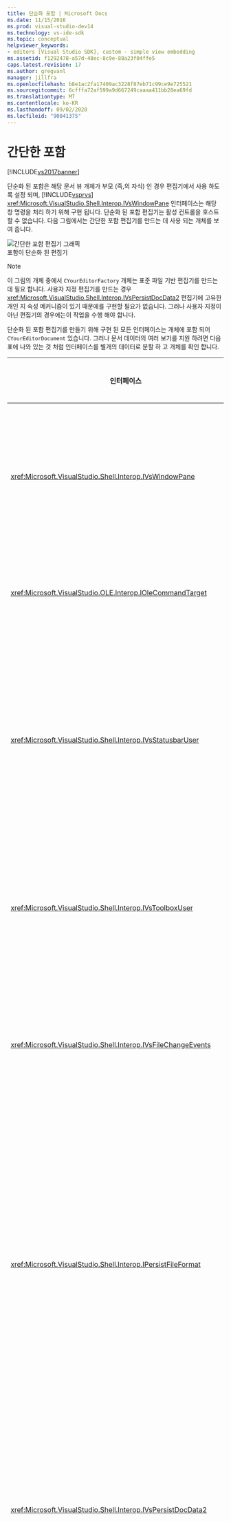 ```yaml
---
title: 단순화 포함 | Microsoft Docs
ms.date: 11/15/2016
ms.prod: visual-studio-dev14
ms.technology: vs-ide-sdk
ms.topic: conceptual
helpviewer_keywords:
- editors [Visual Studio SDK], custom - simple view embedding
ms.assetid: f1292478-a57d-48ec-8c9e-88a23f04ffe5
caps.latest.revision: 17
ms.author: gregvanl
manager: jillfra
ms.openlocfilehash: b8e1ac2fa17409ac3228f87eb71c99ce9e725521
ms.sourcegitcommit: 6cfffa72af599a9d667249caaaa411bb28ea69fd
ms.translationtype: MT
ms.contentlocale: ko-KR
ms.lasthandoff: 09/02/2020
ms.locfileid: "90841375"
---
```

# <a name="simplified-embedding"></a>간단한 포함
[!INCLUDE[vs2017banner](../includes/vs2017banner.md)]

단순화 된 포함은 해당 문서 뷰 개체가 부모 (즉,의 자식) 인 경우 편집기에서 사용 하도록 설정 되며, [!INCLUDE[vsprvs](../includes/vsprvs-md.md)] <xref:Microsoft.VisualStudio.Shell.Interop.IVsWindowPane> 인터페이스는 해당 창 명령을 처리 하기 위해 구현 됩니다. 단순화 된 포함 편집기는 활성 컨트롤을 호스트할 수 없습니다. 다음 그림에서는 간단한 포함 편집기를 만드는 데 사용 되는 개체를 보여 줍니다.  
  
 ![간단한 포함 편집기 그래픽](../extensibility/media/vssimplifiedembeddingeditor.gif "vsSimplifiedEmbeddingEditor")  
포함이 단순화 된 편집기  
  
> [!NOTE]
> 이 그림의 개체 중에서 `CYourEditorFactory` 개체는 표준 파일 기반 편집기를 만드는 데 필요 합니다. 사용자 지정 편집기를 만드는 경우 <xref:Microsoft.VisualStudio.Shell.Interop.IVsPersistDocData2> 편집기에 고유한 개인 지 속성 메커니즘이 있기 때문에를 구현할 필요가 없습니다. 그러나 사용자 지정이 아닌 편집기의 경우에는이 작업을 수행 해야 합니다.  
  
 단순화 된 포함 편집기를 만들기 위해 구현 된 모든 인터페이스는 개체에 포함 되어 `CYourEditorDocument` 있습니다. 그러나 문서 데이터의 여러 보기를 지원 하려면 다음 표에 나와 있는 것 처럼 인터페이스를 별개의 데이터로 분할 하 고 개체를 확인 합니다.  
  
|인터페이스|인터페이스 위치|기능|  
|---------------|---------------------------|---------|  
|<xref:Microsoft.VisualStudio.Shell.Interop.IVsWindowPane>|View|부모 창에 대 한 연결을 제공 합니다.|  
|<xref:Microsoft.VisualStudio.OLE.Interop.IOleCommandTarget>|View|명령을 처리 합니다.|  
|<xref:Microsoft.VisualStudio.Shell.Interop.IVsStatusbarUser>|View|상태 표시줄 업데이트를 사용하도록 설정합니다.|  
|<xref:Microsoft.VisualStudio.Shell.Interop.IVsToolboxUser>|View|**도구 상자** 항목을 사용 합니다.|  
|<xref:Microsoft.VisualStudio.Shell.Interop.IVsFileChangeEvents>|데이터|파일이 변경 될 때 알림을 보냅니다.|  
|<xref:Microsoft.VisualStudio.Shell.Interop.IPersistFileFormat>|데이터|파일 형식에 대해 다른 이름으로 저장 기능을 사용 하도록 설정 합니다.|  
|<xref:Microsoft.VisualStudio.Shell.Interop.IVsPersistDocData2>|데이터|문서에 대해 지속성을 사용하도록 설정합니다.|  
|<xref:Microsoft.VisualStudio.Shell.Interop.IVsDocDataFileChangeControl>|데이터|파일 변경 이벤트 (예: 다시 로드 트리거)를 해제할 수 있습니다.|
